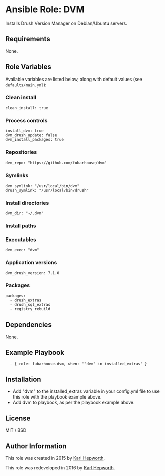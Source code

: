 # Ansible Role: DVM

  Installs Drush Version Manager on Debian/Ubuntu servers.

## Requirements

  None.

## Role Variables

  Available variables are listed below, along with default values (see `defaults/main.yml`):

  ### Clean install
  ````
  clean_install: true
  ````
  ### Process controls
  ````
  install_dvm: true
  dvm_drush_update: false
  dvm_install_packages: true
  ````
  ### Repositories
  ````
  dvm_repo: "https://github.com/fubarhouse/dvm"
  ````
  ### Symlinks
  ````
  dvm_symlink: "/usr/local/bin/dvm"
  drush_symlink: "/usr/local/bin/drush"
  ````
  ### Install directories
  ````
  dvm_dir: "~/.dvm"
  ````
  ### Install paths
  ### Executables
  ````
  dvm_exec: "dvm"
  ````
  ### Application versions
  ````
  dvm_drush_version: 7.1.0
  ````
  ### Packages
  ````
  packages:
    - drush_extras
    - drush_sql_extras
    - registry_rebuild
  ````


## Dependencies

  None.

## Example Playbook

  ```
    - { role: fubarhouse.dvm, when: '"dvm" in installed_extras' }
  ```

## Installation

  * Add "dvm" to the installed_extras variable in your config.yml file to use this role with the playbook example above.
  * Add dvm to playbook, as per the playbook example above.

## License

MIT / BSD

## Author Information

This role was created in 2015 by [Karl Hepworth](https://twitter.com/fubarhouse).

This role was redeveloped in 2016 by [Karl Hepworth](https://twitter.com/fubarhouse).
